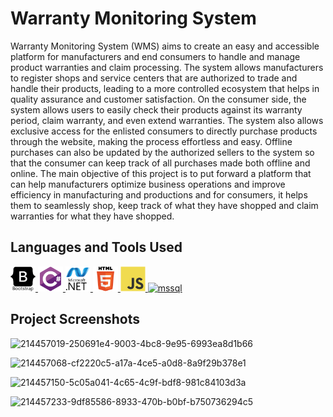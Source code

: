﻿# Warranty Monitoring System

Warranty Monitoring System (WMS) aims to create an easy and accessible platform for manufacturers and end consumers to handle and manage product warranties and claim processing. The system allows manufacturers to register shops and service centers that are authorized to trade and handle their products, leading to a more controlled ecosystem that helps in quality assurance and customer satisfaction. On the consumer side, the system allows users to easily check their products against its warranty period, claim warranty, and even extend warranties. The system also allows exclusive access for the enlisted consumers to directly purchase products through the website, making the process effortless and easy. Offline purchases can also be updated by the authorized sellers to the system so that the consumer can keep track of all purchases made both offline and online. The main objective of this project is to put forward a platform that can help manufacturers optimize business operations and improve efficiency in manufacturing and productions and for consumers, it helps them to seamlessly shop, keep track of what they have shopped and claim warranties for what they have shopped.

<h2 align="left">Languages and Tools Used</h2>
<p align="left"> <a href="https://getbootstrap.com" target="_blank" rel="noreferrer"> <img src="https://raw.githubusercontent.com/devicons/devicon/master/icons/bootstrap/bootstrap-plain-wordmark.svg" alt="bootstrap" width="40" height="40"/> </a> <a href="https://www.w3schools.com/cs/" target="_blank" rel="noreferrer"> <img src="https://raw.githubusercontent.com/devicons/devicon/master/icons/csharp/csharp-original.svg" alt="csharp" width="40" height="40"/> </a> <a href="https://dotnet.microsoft.com/" target="_blank" rel="noreferrer"> <img src="https://raw.githubusercontent.com/devicons/devicon/master/icons/dot-net/dot-net-original-wordmark.svg" alt="dotnet" width="40" height="40"/> </a> <a href="https://www.w3.org/html/" target="_blank" rel="noreferrer"> <img src="https://raw.githubusercontent.com/devicons/devicon/master/icons/html5/html5-original-wordmark.svg" alt="html5" width="40" height="40"/> </a> <a href="https://developer.mozilla.org/en-US/docs/Web/JavaScript" target="_blank" rel="noreferrer"> <img src="https://raw.githubusercontent.com/devicons/devicon/master/icons/javascript/javascript-original.svg" alt="javascript" width="40" height="40"/> </a> <a href="https://www.microsoft.com/en-us/sql-server" target="_blank" rel="noreferrer"> <img src="https://www.svgrepo.com/show/303229/microsoft-sql-server-logo.svg" alt="mssql" width="40" height="40"/> </a> </p>

## Project Screenshots

![214457019-250691e4-9003-4bc8-9e95-6993ea8d1b66](https://user-images.githubusercontent.com/76850547/214466700-11611670-3e6f-4cf6-b4db-1cfd68988fcc.png)

![214457068-cf2220c5-a17a-4ce5-a0d8-8a9f29b378e1](https://user-images.githubusercontent.com/76850547/214466718-23b99656-11a1-4624-ada3-d0f23e2f7924.png)

![214457150-5c05a041-4c65-4c9f-bdf8-981c84103d3a](https://user-images.githubusercontent.com/76850547/214466738-bd16d968-db72-43de-a367-7e1411a527e4.png)

![214457233-9df85586-8933-470b-b0bf-b750736294c5](https://user-images.githubusercontent.com/76850547/214466757-71341fe6-9bc2-4663-b005-6822798119f8.png)
